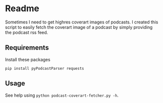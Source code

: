 # Readme

Sometimes I need to get highres coverart images of podcasts. I created this script to easily fetch the coverart image of a podcast by simply providing the podcast rss feed.

## Requirements

Install these packages

```
pip install pyPodcastParser requests
```

## Usage

See help using `python podcast-coverart-fetcher.py -h`.
